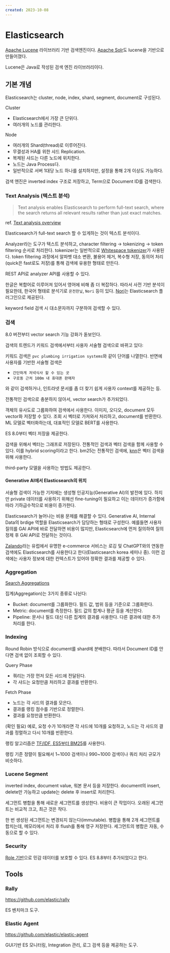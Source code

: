 ```yaml
---
created: 2023-10-08
---
```

# Elasticsearch

[Apache Lucene](https://lucene.apache.org/core/) 라이브러리 기반 검색엔진이다.
[Apache Solr](https://solr.apache.org/)도 lucene을 기반으로 만들어졌다.

Lucene은 Java로 작성된 검색 엔진 라이브러리이다.

## 기본 개념

Elasticsearch는 cluster, node, index, shard, segment, document로 구성된다.

Cluster
- Elasticsearch에서 가장 큰 단위다.
- 여러개의 노드를 관리한다.

Node
- 여러개의 Shard(thread)로 이루어진다.
- 무결성과 HA를 위한 샤드 Replication.
- 복제된 샤드는 다른 노드에 위치한다.
- 노드는 Java Process다.
- 일반적으로 서버 1대당 노드 하나를 설치하지만, 설정을 통해 2개 이상도 가능하다.

검색 엔진은 inverted index 구조로 저장하고, Term으로 Document ID를 검색한다.

### Text Analysis (텍스트 분석)

> Text analysis enables Elasticsearch to perform full-text search, where the search returns all relevant results rather than just exact matches.

ref. [Text analysis overview](https://www.elastic.co/guide/en/elasticsearch/reference/current/analysis-overview.html)

Elasticsearch가 full-text search 할 수 있게하는 것이 텍스트 분석이다.

Analyzer라는 도구가 텍스트 분석하고, character filtering -> tokenizing -> token filtering 순서로 처리한다.
tokenizer는 일반적으로 [Whitespace tokenizer](https://www.elastic.co/guide/en/elasticsearch/reference/current/analysis-whitespace-tokenizer.html)가 사용된다.
token filtering 과정에서 알파벳 대소 변환, 불용어 제거, 복수형 저장, 동의어 처리(quick은 fast로도 저장)를 통해 검색에 유용한 형태로 만든다.

REST API로 analyzer API를 사용할 수 있다.

한글은 복합어로 이루어져 있어서 영어에 비해 좀 더 복잡하다.
따라서 사전 기반 분석이 필요한데, 한국어 형태로 분석기로 `온전한닢`, `Nori` 등이 있다.
[Nori](https://www.elastic.co/guide/en/elasticsearch/plugins/current/analysis-nori.html)는 Elasticsearch 플러그인으로 제공된다.

keyword field 검색 시 대소문자까지 구분하여 검색할 수 있다.

### 검색

8.0 버전부터 vector search 기능 강화가 돋보인다.

검색의 트렌드가 키워드 검색에서부터 사용자 서술형 검색으로 바뀌고 있다:

키워드 검색은 `pvc plumbing irrigation systems`와 같이 단어를 나열한다.
반면에 사용자를 기반한 서술형 검색은

- `간단하게 저녁식사 할 수 있는 곳`
- `구로동 근처 100m 내 휴대폰 판매자`

와 같이 검색하거나, 인트라넷 문서를 좀 더 찾기 쉽게 사용자 context를 제공하는 등.

전통적인 검색으로 충분하지 않아서, vector search가 추가되었다.

객체의 유사도로 그룹화하여 검색에서 사용한다.
이미지, 오디오, document 모두 vector화 저장할 수 있다.
조회 시 벡터로 가져와서 처리하고, document를 반환한다.
ML 모델로 벡터화하는데, 대표적인 모델로 BERT를 사용한다.

ES 8.0부터 벡터 저장을 제공한다.

검색을 위해서 벡터는 그래프로 저장된다.
전통적인 검색과 벡터 검색을 함께 사용할 수 있다. 이를 hybrid scoring이라고 한다.
bm25는 전통적인 검색에, [knn](https://ko.wikipedia.org/wiki/K-%EC%B5%9C%EA%B7%BC%EC%A0%91_%EC%9D%B4%EC%9B%83_%EC%95%8C%EA%B3%A0%EB%A6%AC%EC%A6%98)은 벡터 검색을 위해 사용한다.

third-party 모델을 사용하는 방법도 제공한다.

#### Generative AI에서 Elasticsearch의 위치

서술형 검색이 가능한 기저에는 생성형 인공지능(Generative AI)의 발전에 있다.
하지만 private 데이터를 사용하기 위해선 fine-tuning이 필요하고 이는 데이터가 증가함에 따라 기하급수적으로 비용이 증가한다.

Elasticsearch가 늘어나는 비용 문제를 해결할 수 있다.
Generative AI, Internal Data의 brdige 역할을 Elasticsearch가 담당하는 형태로 구성한다.
예를들면 사용자 질의를 GAI API에 바로 전달하면 비용이 많지만, Elasticsearch에 먼저 질의하여 질의 정제 후 GAI API로 전달하는 것이다.

[Zalando](https://zalando.com/)라는 유럽에서 유명한 e-commerce 서비스는
로깅 및 ChatGPT와의 연동한 검색에도 Elasticsearch를 사용한다고 한다(Elasticsearch korea 세미나 중).
이런 검색에는 사용자 정보에 대한 컨텍스트가 있어야 정확한 결과를 제공할 수 있다.

### Aggregation

[Search Aggregations](https://www.elastic.co/guide/en/elasticsearch/reference/current/search-aggregations.html)

집계(Aggregation)는 3가지 종류로 나뉜다:

- Bucket: document를 그룹화한다. 필드 값, 범위 등을 기준으로 그룹화한다.
- Metric: document를 측정한다. 필드 값의 합계나 평균 등을 계산한다.
- Pipeline: 문서나 필드 대신 다른 집계의 결과를 사용한다. 다른 결과에 대한 추가 처리를 한다.

### Indexing

Round Robin 방식으로 document를 shard에 분배한다.
따라서 Document ID를 안다면 검색 없이 조회할 수 있다.

Query Phase
- 쿼리는 가장 먼저 모든 샤드에 전달된다.
- 각 샤드는 요청만큼 처리하고 결과를 반환한다.

Fetch Phase
- 노드는 각 샤드의 결과를 모은다.
- 결과를 랭킹 점수를 기반으로 정렬한다.
- 결과를 요청만큼 반환한다.

(확인 필요) 예로, 요청 수가 10개라면 각 샤드에 10개를 요청하고,
노드는 각 샤드의 결과를 정렬하고 다시 10개를 반환한다.

랭킹 알고리즘은 [TF/IDF, ES5부터 BM25](https://news.hada.io/topic?id=9034)를 사용한다.

랭킹 기준 정렬이 필요해서 1~1000 검색이나 990~1000 검색이나 쿼리 처리 규모가 비슷하다.

### Lucene Segment

inverted index, document value, 워본 문서 등을 저장한다.
document의 insert, delete만 가능하고 update는 delete 후 insert로 처리한다.

세그먼트 병합을 통해 새로운 세그먼트를 생성한다. 비용이 큰 작업이다.
오래된 세그먼트는 비교적 크고, 최근 것은 작다.

한 번 생성된 세그먼트는 변경되지 않는다(immutable).
병합을 통해 2개 세그먼트를 합치는데, 메모리에서 처리 후 flush를 통해 영구 저장한다.
세그먼트의 병합은 자동, 수동으로 할 수 있다.

### Security

[Role 기반](https://www.elastic.co/guide/en/elasticsearch/reference/current/authorization.html)으로 민감 데이터를 보호할 수 있다. ES 8.8부터 추가되었다고 한다.

## Tools

### Rally

https://github.com/elastic/rally

ES 벤치마크 도구.

### Elastic Agent

https://github.com/elastic/elastic-agent

GUI기반 ES 모니터링, Integration 관리, 로그 검색 등을 제공하는 도구.
